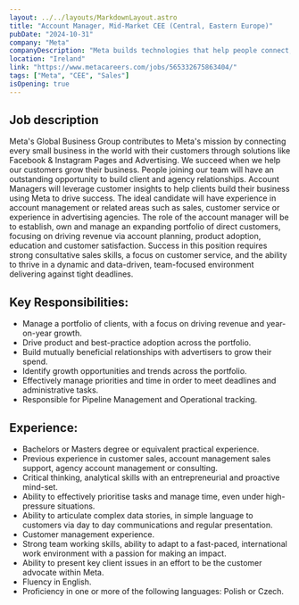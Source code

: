 ```yaml
---
layout: ../../layouts/MarkdownLayout.astro
title: "Account Manager, Mid-Market CEE (Central, Eastern Europe)"
pubDate: "2024-10-31"
company: "Meta"
companyDescription: "Meta builds technologies that help people connect, find communities, and grow businesses. When Facebook launched in 2004, it changed the way people connect. Apps like Messenger, Instagram and WhatsApp further empowered billions around the world. Now, Meta is moving beyond 2D screens toward immersive experiences like augmented and virtual reality to help build the next evolution in social technology. People who choose to build their careers by building with us at Meta help shape a future that will take us beyond what digital connection makes possible today—beyond the constraints of screens, the limits of distance, and even the rules of physics."
location: "Ireland"
link: "https://www.metacareers.com/jobs/565332675863404/"
tags: ["Meta", "CEE", "Sales"]
isOpening: true
---
```


## Job description

Meta's Global Business Group contributes to Meta's mission by connecting every small business in the world with their customers through solutions like Facebook & Instagram Pages and Advertising. We succeed when we help our customers grow their business. People joining our team will have an outstanding opportunity to build client and agency relationships. Account Managers will leverage customer insights to help clients build their business using Meta to drive success. The ideal candidate will have experience in ​account management or related areas such as sales, customer service or experience in advertising agencies. The role of the account manager will be to establish, own and manage an expanding portfolio of direct customers, focusing on driving revenue via account planning, product adoption, education and customer satisfaction. Success in this position requires strong consultative sales skills, a focus on customer service, and the ability to thrive in a dynamic and data-driven, team-focused environment delivering against tight deadlines.

## Key Responsibilities:

- Manage a portfolio of clients, with a focus on driving revenue and year-on-year growth.
- Drive product and best-practice adoption across the portfolio.
- Build mutually beneficial relationships with advertisers to grow their spend.
- Identify growth opportunities and trends across the portfolio.
- Effectively manage priorities and time in order to meet deadlines and administrative tasks.
- Responsible for Pipeline Management and Operational tracking.

## Experience:

- Bachelors or Masters degree or equivalent practical experience.
- Previous experience in customer sales, account management sales support, agency account management or consulting.
- Critical thinking, analytical skills with an entrepreneurial and proactive mind-set.
- Ability to effectively prioritise tasks and manage time, even under high-pressure situations.
- Ability to articulate complex data stories, in simple language to customers via day to day communications and regular presentation.
- Customer management experience.
- Strong team working skills, ability to adapt to a fast-paced, international work environment with a passion for making an impact.
- Ability to present key client issues in an effort to be the customer advocate within Meta.
- Fluency in English.
- Proficiency in one or more of the following languages: Polish or Czech.
